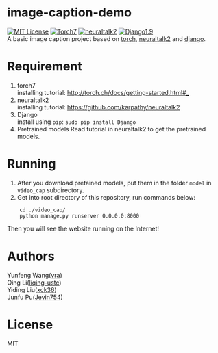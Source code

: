 # image-caption-demo
[![MIT License](https://img.shields.io/github/license/mashape/apistatus.svg)](https://opensource.org/licenses/MIT)
[![Torch7](https://img.shields.io/badge/torch-7-orange.svg)](http://torch.ch/)
[![neuraltalk2](https://img.shields.io/badge/neuraltalk-2-blue.svg)](https://github.com/karpathy/neuraltalk2)
[![Django1.9](https://img.shields.io/badge/Django-1.9-yellowgreen.svg)](https://github.com/django/django)  
A basic image caption project based on [torch](https://github.com/torch/torch7), [neuraltalk2](https://github.com/karpathy/neuraltalk2)  and [django](https://github.com/django/django).  

# Requirement
 1. torch7  
	installing tutorial: <http://torch.ch/docs/getting-started.html#_>
 2. neuraltalk2  
	installing tutorial: <https://github.com/karpathy/neuraltalk2>
 3. Django  
	install using `pip`: `sudo pip install Django`
 4. Pretrained models 
	Read tutorial in neuraltalk2 to get the pretrained models.


# Running
 1. After you download pretained models, put them in the folder `model` in `video_cap` subdirectory.
 2. Get into root directory of this repository, run commands below:  
```shell
	cd ./video_cap/
	python manage.py runserver 0.0.0.0:8000
``` 
 Then you will see the website running on the Internet!


# Authors
 Yunfeng Wang([vra](https://github.com/vra))  
 Qing Li([liqing-ustc](https://github.com/liqing-ustc))  
 Yiding Liu([xck36](https://github.com/xck36))  
 Junfu Pu([Jevin754](https://github.com/Jevin754))  

# License
 MIT
